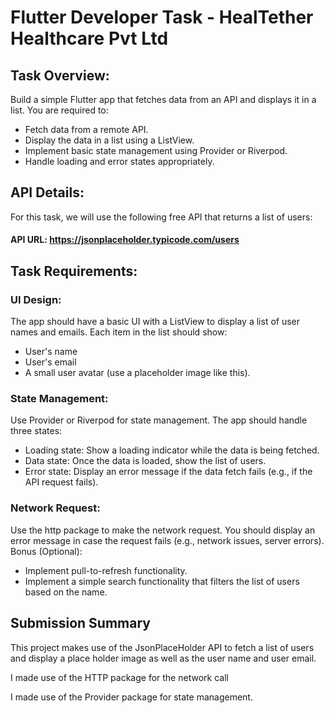 # Flutter Developer Task - HealTether Healthcare Pvt Ltd

## Task Overview:

Build a simple Flutter app that fetches data from an API and displays it in a list.
You are required to:
- Fetch data from a remote API.
- Display the data in a list using a ListView.
- Implement basic state management using Provider or Riverpod.
- Handle loading and error states appropriately.

## API Details:

For this task, we will use the following free API that returns a list of users:

#### API URL: https://jsonplaceholder.typicode.com/users

## Task Requirements:

### UI Design:

The app should have a basic UI with a ListView to display a list of user names and emails.
Each item in the list should show:
- User's name
- User's email
- A small user avatar (use a placeholder image like this).

### State Management:

Use Provider or Riverpod for state management.
The app should handle three states:
- Loading state: Show a loading indicator while the data is being fetched.
- Data state: Once the data is loaded, show the list of users.
- Error state: Display an error message if the data fetch fails (e.g., if the API request fails).

### Network Request:

Use the http package to make the network request.
You should display an error message in case the request fails (e.g., network issues, server errors).
Bonus (Optional):
- Implement pull-to-refresh functionality.
- Implement a simple search functionality that filters the list of users based on the name.

## Submission Summary

This project makes use of the JsonPlaceHolder API to fetch a list of users and display a place holder image as well as the user name and user email.

I made use of the HTTP package for the network call

I made use of the Provider package for state management.